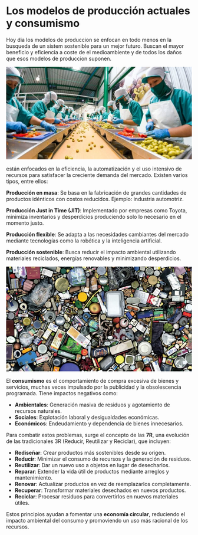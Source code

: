 # Los modelos de producción actuales y consumismo 

Hoy dia los modelos de produccion se enfocan en todo menos en la busqueda de un sistem sostenible para un mejor futuro. Buscan el mayor beneficio y eficiencia a coste de el medioambiente y de todos los daños que esos modelos de produccion suponen.

![introduccion](img/modelos.jpg)


están enfocados en la eficiencia, la automatización y el uso intensivo de recursos para satisfacer la creciente demanda del mercado. Existen varios tipos, entre ellos:  

**Producción en masa**: Se basa en la fabricación de grandes cantidades de productos idénticos con costos reducidos. Ejemplo: industria automotriz.  

**Producción Just in Time (JIT)**: Implementado por empresas como Toyota, minimiza inventarios y desperdicios produciendo solo lo necesario en el momento justo.  

**Producción flexible**: Se adapta a las necesidades cambiantes del mercado mediante tecnologías como la robótica y la inteligencia artificial. 

**Producción sostenible**: Busca reducir el impacto ambiental utilizando materiales reciclados, energías renovables y minimizando desperdicios.  

![introduccion](img/consumismo.jpg)


El **consumismo** es el comportamiento de compra excesiva de bienes y servicios, muchas veces impulsado por la publicidad y la obsolescencia programada. Tiene impactos negativos como:  
- **Ambientales**: Generación masiva de residuos y agotamiento de recursos naturales.  
- **Sociales**: Explotación laboral y desigualdades económicas.  
- **Económicos**: Endeudamiento y dependencia de bienes innecesarios.  

Para combatir estos problemas, surge el concepto de las **7R**, una evolución de las tradicionales 3R (Reducir, Reutilizar y Reciclar), que incluyen:  

* **Rediseñar**: Crear productos más sostenibles desde su origen.  
* **Reducir**: Minimizar el consumo de recursos y la generación de residuos.  
* **Reutilizar**: Dar un nuevo uso a objetos en lugar de desecharlos.  
* **Reparar**: Extender la vida útil de productos mediante arreglos y mantenimiento.  
* **Renovar**: Actualizar productos en vez de reemplazarlos completamente.  
* **Recuperar**: Transformar materiales desechados en nuevos productos.  
* **Reciclar**: Procesar residuos para convertirlos en nuevos materiales útiles.  

Estos principios ayudan a fomentar una **economía circular**, reduciendo el impacto ambiental del consumo y promoviendo un uso más racional de los recursos.
